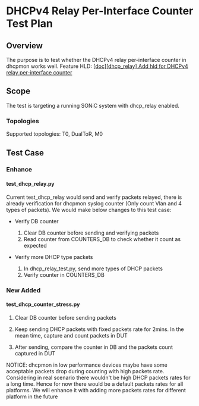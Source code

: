 # DHCPv4 Relay Per-Interface Counter Test Plan

## Overview

The purpose is to test whether the DHCPv4 relay per-interface counter in dhcpmon works well. Feature HLD: [\[doc\]\[dhcp_relay\] Add hld for DHCPv4 relay per-interface counter](https://github.com/sonic-net/SONiC/pull/1861)

## Scope

The test is targeting a running SONiC system with dhcp_relay enabled.

### Topologies

Supported topologies: T0, DualToR, M0

## Test Case

### Enhance

#### test_dhcp_relay.py

Current test_dhcp_relay would send and verify packets relayed, there is already verification for dhcpmon syslog counter (Only count Vlan and 4 types of packets). We would make below changes to this test case:

- Verify DB counter

    1. Clear DB counter before sending and verifying packets
    2. Read counter from COUNTERS_DB to check whether it count as expected

- Verify more DHCP type packets

    1. In dhcp_relay_test.py, send more types of DHCP packets
    2. Verify counter in COUNTERS_DB

### New Added

#### test_dhcp_counter_stress.py

1. Clear DB counter before sending packets

2. Keep sending DHCP packets with fixed packets rate for 2mins. In the mean time, capture and count packets in DUT

3. After sending, compare the counter in DB and the packets count captured in DUT

NOTICE: dhcpmon in low performance devices maybe have some acceptable packets drop during counting with high packets rate. Considering in real scenario there wouldn't be high DHCP packets rates for a long time. Hence for now there would be a default packets rates for all platforms. We will enhance it with adding more packets rates for different platform in the future
